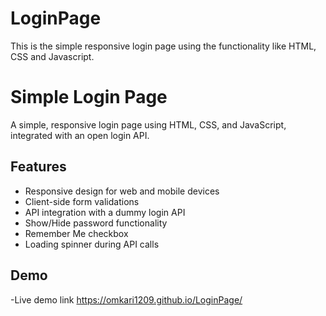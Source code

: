 # LoginPage
This is the simple responsive login page using the functionality like HTML, CSS and Javascript.

# Simple Login Page

A simple, responsive login page using HTML, CSS, and JavaScript, integrated with an open login API.

## Features

- Responsive design for web and mobile devices
- Client-side form validations
- API integration with a dummy login API
- Show/Hide password functionality
- Remember Me checkbox
- Loading spinner during API calls

## Demo
-Live demo link
https://omkari1209.github.io/LoginPage/


